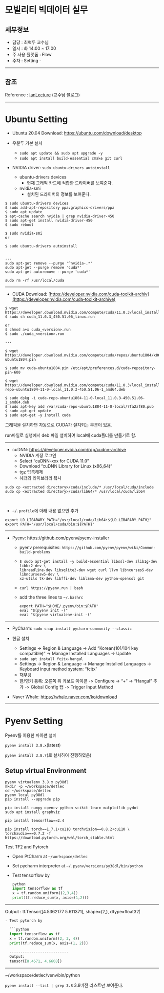 모빌리티 빅데이터 실무
===

세부정보
---

- 담당 : 최혁두 교수님
- 일시 : 화  14:00 ~ 17:00
- 주 사용 플랫폼 : Flow
- 주차 : Setting -

---

참조
---

Reference : [IanLecture][IanLecture_link] (교수님 블로그)

[IanLecture_link]: https://goodgodgd.github.io/ian-lecture/archivers/dt-install-all "IanLecture_Reference"

---

Ubuntu Setting
===

- Ubuntu 20.04 Download: https://ubuntu.com/download/desktop

- 우분투 기본 설치

  - `sudo apt update && sudo apt upgrade -y`
  - `sudo apt install build-essential cmake git curl`

  

- NVIDIA driver: `sudo ubuntu-drivers autoinstall`
  - ubuntu-drivers devices 
    - 현재 그래픽 카드에 적합한 드라이버를 보여준다.
  - nvidia-smi
    - 설치된 드라이버의 정보를 보여준다.

```shell
$ sudo ubuntu-drivers devices
$ sudo add-apt-repository ppa:graphics-drivers/ppa
$ sudo apt update
$ apt-cache search nvidia | grep nvidia-driver-450
$ sudo apt-get install nvidia-driver-450
$ sudo reboot

$ sudo nvidia-smi
or

$ sudo ubuntu-drivers autoinstall


---
sudo apt-get remove --purge '^nvidia-.*' 
sudo apt-get --purge remove 'cuda*'
sudo apt-get autoremove --purge 'cuda*'

sudo rm -rf /usr/local/cuda
```



---

- CUDA Download: [https://developer.nvidia.com/cuda-toolkit-archiv](https://developer.nvidia.com/cuda-toolkit-archive)

```shell
$ wget https://developer.download.nvidia.com/compute/cuda/11.0.3/local_installers/cuda_11.0.3_450.51.06_linux.run
$ sudo sh cuda_11.0.3_450.51.06_linux.run

or
$ chmod a+x cuda_<version>.run
$ sudo ./cuda_<version>.run

---

$ wget https://developer.download.nvidia.com/compute/cuda/repos/ubuntu1804/x86_64/cuda-ubuntu1804.pin

$ sudo mv cuda-ubuntu1804.pin /etc/apt/preferences.d/cuda-repository-pin-600

$ wget https://developer.download.nvidia.com/compute/cuda/11.0.3/local_installers/cuda-repo-ubuntu1804-11-0-local_11.0.3-450.51.06-1_amd64.deb

$ sudo dpkg -i cuda-repo-ubuntu1804-11-0-local_11.0.3-450.51.06-1_amd64.deb
$ sudo apt-key add /var/cuda-repo-ubuntu1804-11-0-local/7fa2af80.pub
$ sudo apt-get update
$ sudo apt-get -y install cuda
```

그래픽을 설치하면 자동으로 CUDA가 설치되는 부분이 있음.

run파일로 실행에서 deb 파일 설치하여 local에 cuda폴더를 만들기로 함.

---

- cuDNN: https://developer.nvidia.com/rdp/cudnn-archive
  - NVIDIA 계정 로그인
  - Select “cuDNN-xxx for CUDA 11.0”
  - Download “cuDNN Library for Linux (x86_64)”
  - tgz 압축해제
  - 헤더와 라이브러리 복사

```
sudo cp <extracted directory>/cuda/include/* /usr/local/cuda/include
sudo cp <extracted directory>/cuda/lib64/* /usr/local/cuda/lib64
```

​	

- `~/.profile`에 아래 내용 없으면 추가

```
export LD_LIBARARY_PATH="/usr/local/cuda/lib64:${LD_LIBARARY_PATH}"
export PATH="/usr/local/cuda/bin:${PATH}"
```



---



- Pyenv: https://github.com/pyenv/pyenv-installer

  - pyenv prerequisites: `https://github.com/pyenv/pyenv/wiki/Common-build-problems`

  - ```shell
    $ sudo apt-get install -y build-essential libssl-dev zlib1g-dev libbz2-dev \
    libreadline-dev libsqlite3-dev wget curl llvm libncurses5-dev libncursesw5-dev \
    xz-utils tk-dev libffi-dev liblzma-dev python-openssl git
    ```




  - `curl https://pyenv.run | bash`

  - add the three lines to `~/.bashrc`

    ```
    export PATH="$HOME/.pyenv/bin:$PATH"
    eval "$(pyenv init -)"
    eval "$(pyenv virtualenv-init -)"
    ```

---

  

- PyCharm: `sudo snap install pycharm-community --classic`

- 한글 설치
  - Settings -> Region & Language -> Add “Korean(101/104 key compatible)” -> Manage Installed Languages -> Update
  - `sudo apt install fcitx-hangul`
  - Settings -> Region & Language -> Manage Installed Languages -> Keyboard input method system: “fcitx”
  - 재부팅
  - 한/영키 등록: 오른쪽 위 키보드 아이콘 -> Configure -> “+” -> “Hangul” 추가 -> Global Config 탭 -> Trigger Input Method
  
- Naver Whale: https://whale.naver.com/ko/download

---



Pyenv Setting
===

Pyenv를 이용한 파이썬 설치

`pyenv install 3.8.x`(latest)

`pyenv install 3.8.7`(로 설치하여 진행하였음)



Setup virtual Environment
---

```shell
pyenv virtualenv 3.8.x py38dl
mkdir -p ~/workspace/detlec
cd ~/workspace/detlec
pyenv local py38dl
pip install --upgrade pip

pip install numpy opencv-python scikit-learn matplotlib pydot
sudo apt install graphviz

pip install tensorflow==2.4

pip install torch==1.7.1+cu110 torchvision==0.8.2+cu110 \
torchaudio===0.7.2 -f https://download.pytorch.org/whl/torch_stable.html
```



Test TF2 and Pytorch

- Open PtCharm at `~/workspace/detlec`

- Set pycharm interpreter at `~/.pyenv/versions/py38dl/bin/python`

- Test tensorflow by

  ```python
  python 
  import tensorflow as tf 
  x = tf.random.uniform((2,3,4)) 
  print(tf.reduce_sum(x, axis=(1,2)))
  ```

---

Output : tf.Tensor([4.5362177 5.611371], shape=(2,), dtype=float32)

```python
- Test pytorch by

  ```python
  import tensorflow as tf
  x = tf.random.uniform((2, 3, 4))
  print(tf.reduce_sum(x, axis=(1, 2)))
  
  ---------------------------
  Output:
  tensor([8.4671, 4.6608])
```

---

~/workspace/detlec/venv/bin/python

`pyenv install --list | grep 3.8` 3.8버전 리스트만 보여준다.


